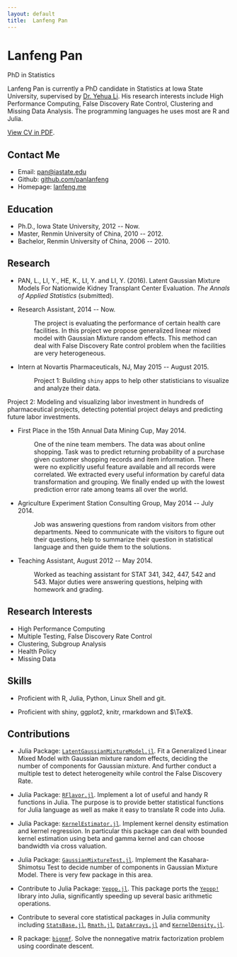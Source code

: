```yaml
---
layout: default
title:  Lanfeng Pan
---
```

<h1>Lanfeng Pan</h1>
<p>
  <span class="subtitle">PhD in Statistics</span>
</p>

Lanfeng Pan is currently a PhD candidate in Statistics at Iowa State University, supervised by [Dr. Yehua Li](http://www.public.iastate.edu/~yehuali/). His research interests include High Performance Computing, False Discovery Rate Control, Clustering and Missing Data Analysis. The programming languages he uses most are R and Julia.

[View CV in PDF](./about/LanfengPanCV.pdf).

## Contact Me

* Email: [pan@iastate.edu](mailto:pan@iastate.edu)
* Github: [github.com/panlanfeng](http://github.com/panlanfeng)
* Homepage: [lanfeng.me](http://lanfeng.me/)

## Education

* Ph.D., Iowa State University, 2012 -- Now.
* Master, Renmin University of China, 2010 -- 2012.
* Bachelor, Renmin University of China, 2006 -- 2010.

## Research

* PAN, L., LI, Y., HE, K., LI, Y. and LI, Y. (2016). Latent Gaussian Mixture Models For Nationwide Kidney Transplant Center Evaluation. *The Annals of Applied Statistics* (submitted).

* Research Assistant, 2014 -- Now.

<p style="padding-left:60px;">The project is evaluating the performance of certain health care facilities. In this project we propose generalized linear mixed model with Gaussian Mixture random effects. This method can deal with False Discovery Rate control problem when the facilities are very heterogeneous.
</p>

* Intern at Novartis Pharmaceuticals, NJ, May 2015 -- August 2015.

<p style="padding-left:60px;">
Project 1: Building <code class="highlighter-rouge">shiny</code> apps to help other statisticians to visualize and analyze their data.

Project 2: Modeling and visualizing labor investment in hundreds of pharmaceutical projects, detecting potential project delays and predicting future labor investments.
</p>

* First Place in the 15th Annual Data Mining Cup, May 2014.

<p style="padding-left:60px;">
One of the nine team members. The data was about online shopping. Task was to predict returning probability of a purchase given customer shopping records and item information. There were no explicitly useful feature available and all  records were correlated. We extracted every useful information by careful data transformation and grouping. We finally ended up with the lowest prediction error rate among teams all over the world.
</p>

* Agriculture Experiment Station Consulting Group, May 2014 -- July 2014.

<p style="padding-left:60px;">
Job was answering questions from random visitors from other departments. Need to communicate with the visitors to figure out their questions, help to summarize their question in statistical language and then guide them to the solutions.
</p>

* Teaching Assistant, August 2012 -- May 2014.

<p style="padding-left:60px;">
Worked as teaching assistant for STAT 341, 342, 447, 542 and 543. Major duties were answering questions, helping with homework and grading.
</p>

## Research Interests

* High Performance Computing
* Multiple Testing, False Discovery Rate Control
* Clustering, Subgroup Analysis
* Health Policy
* Missing Data

## Skills

* Proficient with R, Julia, Python, Linux Shell and git.

* Proficient with shiny, ggplot2, knitr, rmarkdown and $\TeX$.

## Contributions
* Julia Package: [`LatentGaussianMixtureModel.jl`](http://github.com/panlanfeng/LatentGaussianMixtureModel.jl). Fit a Generalized Linear Mixed Model with Gaussian mixture random effects, deciding the number of components for Gaussian mixture. And further conduct a multiple test to detect heterogeneity while control the False Discovery Rate.

* Julia Package: [`RFlavor.jl`](http://github.com/panlanfeng/RFlavor.jl). Implement a lot of useful and handy R functions in Julia. The purpose is to provide better statistical functions for Julia language as well as make it easy to translate R code into Julia.

* Julia Package: [`KernelEstimator.jl`](http://github.com/panlanfeng/KernelEstimator.jl). Implement kernel density estimation and kernel regression. In particular this package can deal with bounded kernel estimation using beta and gamma kernel and can choose bandwidth via cross valuation.

* Julia Package: [`GaussianMixtureTest.jl`](http://github.com/panlanfeng/GaussianMixtureTest.jl). Implement the Kasahara-Shimotsu Test to decide number of components in Gaussian Mixture Model. There is very few package in this area.

* Contribute to Julia Package: [`Yeppp.jl`](http://github.com/JuliaMath/Yeppp.jl). This package ports the [`Yeppp!`](http://www.yeppp.info/) library into Julia, significantly speeding up several basic arithmetic operations.

* Contribute to several core statistical packages in Julia community including  [`StatsBase.jl`](https://github.com/JuliaStats/StatsBase.jl), [`Rmath.jl`](https://github.com/JuliaStats/Rmath.jl), [`DataArrays.jl`](https://github.com/JuliaStats/DataArrays.jl) and [`KernelDensity.jl`](https://github.com/JuliaStats/KernelDensity.jl).

* R package: [`bignmf`](http://github.com/panlanfeng/bignmf). Solve the nonnegative matrix factorization problem using coordinate descent.

<br/><br/>

<!--
<div id="disqus_thread"></div>
<script>
    /**
     *  RECOMMENDED CONFIGURATION VARIABLES: EDIT AND UNCOMMENT THE SECTION BELOW TO INSERT DYNAMIC VALUES FROM YOUR PLATFORM OR CMS.
     *  LEARN WHY DEFINING THESE VARIABLES IS IMPORTANT: https://disqus.com/admin/universalcode/#configuration-variables
     */

    var disqus_config = function () {
        this.page.url = "{{site.url}}";  // Replace PAGE_URL with your page's canonical URL variable
        this.page.identifier = "/"; // Replace PAGE_IDENTIFIER with your page's unique identifier variable
    };

    (function() {  // DON'T EDIT BELOW THIS LINE
        var d = document, s = d.createElement('script');

        s.src = '//lanfeng.disqus.com/embed.js';

        s.setAttribute('data-timestamp', +new Date());
        (d.head || d.body).appendChild(s);
    })();
</script>
<noscript>Please enable JavaScript to view the <a href="https://disqus.com/?ref_noscript" rel="nofollow">comments powered by Disqus.</a></noscript>

-->
